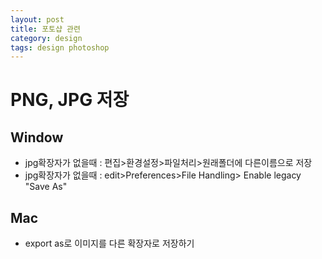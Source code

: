```yaml
---
layout: post
title: 포토샵 관련
category: design
tags: design photoshop
---
```


# PNG, JPG 저장
## Window
* jpg확장자가 없을때 : 편집>환경설정>파일처리>원래폴더에 다른이름으로 저장
* jpg확장자가 없을때 : edit>Preferences>File Handling> Enable legacy "Save As"
## Mac
* export as로 이미지를 다른 확장자로 저장하기